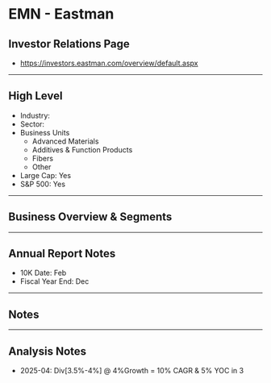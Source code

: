 # EMN - Eastman 

## Investor Relations Page
- https://investors.eastman.com/overview/default.aspx

---

## High Level 

- Industry: 
- Sector: 
- Business Units
  - Advanced Materials
  - Additives & Function Products
  - Fibers
  - Other
- Large Cap: Yes
- S&P 500: Yes

---

## Business Overview & Segments 

---

## Annual Report Notes
- 10K Date:  Feb
- Fiscal Year End: Dec


---

## Notes

---

## Analysis Notes
- 2025-04: Div[3.5%-4%] @ 4%Growth = 10% CAGR & 5% YOC in 3
